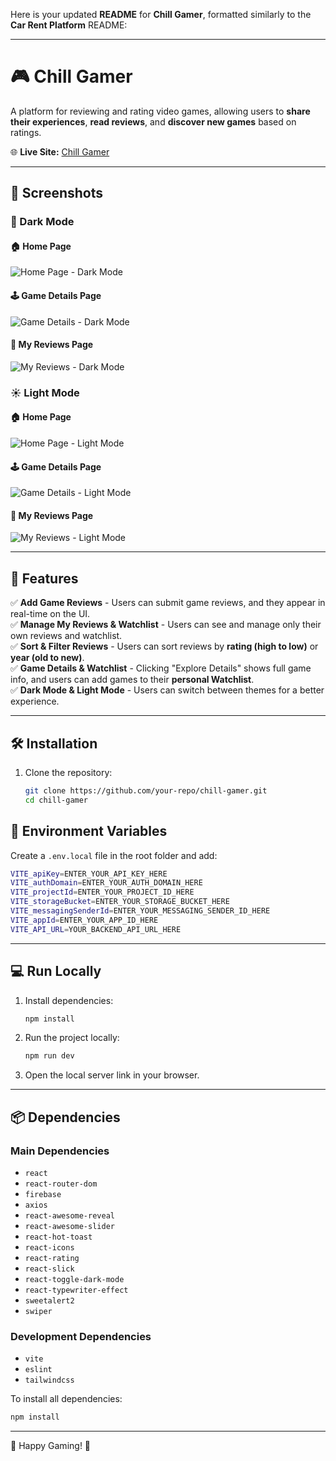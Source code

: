 Here is your updated **README** for **Chill Gamer**, formatted similarly to the **Car Rent Platform** README:

---

# 🎮 Chill Gamer

A platform for reviewing and rating video games, allowing users to **share their experiences**, **read reviews**, and **discover new games** based on ratings.

🌐 **Live Site:** [Chill Gamer](https://assignment-10-21f7d.web.app/)

---

## 📸 Screenshots

### 🌙 Dark Mode

#### 🏠 Home Page

![Home Page - Dark Mode](#)

#### 🕹️ Game Details Page

![Game Details - Dark Mode](#)

#### 📜 My Reviews Page

![My Reviews - Dark Mode](#)

### ☀️ Light Mode

#### 🏠 Home Page

![Home Page - Light Mode](#)

#### 🕹️ Game Details Page

![Game Details - Light Mode](#)

#### 📜 My Reviews Page

![My Reviews - Light Mode](#)

---

## 🚀 Features

✅ **Add Game Reviews** - Users can submit game reviews, and they appear in real-time on the UI.  
✅ **Manage My Reviews & Watchlist** - Users can see and manage only their own reviews and watchlist.  
✅ **Sort & Filter Reviews** - Users can sort reviews by **rating (high to low)** or **year (old to new)**.  
✅ **Game Details & Watchlist** - Clicking "Explore Details" shows full game info, and users can add games to their **personal Watchlist**.  
✅ **Dark Mode & Light Mode** - Users can switch between themes for a better experience.

---

## 🛠 Installation

1. Clone the repository:

   ```sh
   git clone https://github.com/your-repo/chill-gamer.git
   cd chill-gamer
   ```

## 🔑 Environment Variables

Create a `.env.local` file in the root folder and add:

```sh
VITE_apiKey=ENTER_YOUR_API_KEY_HERE
VITE_authDomain=ENTER_YOUR_AUTH_DOMAIN_HERE
VITE_projectId=ENTER_YOUR_PROJECT_ID_HERE
VITE_storageBucket=ENTER_YOUR_STORAGE_BUCKET_HERE
VITE_messagingSenderId=ENTER_YOUR_MESSAGING_SENDER_ID_HERE
VITE_appId=ENTER_YOUR_APP_ID_HERE
VITE_API_URL=YOUR_BACKEND_API_URL_HERE
```

---

## 💻 Run Locally

1. Install dependencies:
   ```sh
   npm install
   ```
2. Run the project locally:
   ```sh
   npm run dev
   ```
3. Open the local server link in your browser.

---

## 📦 Dependencies

### Main Dependencies

- `react`
- `react-router-dom`
- `firebase`
- `axios`
- `react-awesome-reveal`
- `react-awesome-slider`
- `react-hot-toast`
- `react-icons`
- `react-rating`
- `react-slick`
- `react-toggle-dark-mode`
- `react-typewriter-effect`
- `sweetalert2`
- `swiper`

### Development Dependencies

- `vite`
- `eslint`
- `tailwindcss`

To install all dependencies:

```sh
npm install
```

---

🚀 Happy Gaming! 🚀
